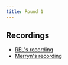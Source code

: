 ```yaml
---
title: Round 1
---
```


## Recordings

- [REL's recording](https://www.youtube.com/watch?v=7tzbWFA3j8M&list=PLBRm0wnCu_DjDvNAu3OyQI8IU4zQU-4ZD&index=1&pp=iAQB)
- [Merryn's recording](https://www.youtube.com/watch?v=y-3nxDT5Gg0&list=PLBRm0wnCu_DjDvNAu3OyQI8IU4zQU-4ZD&index=5&pp=iAQB)

